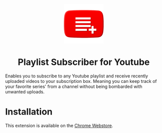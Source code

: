 <div align="center">
 <img src="icons/YTPlaylistSubscriber128px.png">
</div>
<h1 align="center">Playlist Subscriber for Youtube</h1>

Enables you to subscribe to any Youtube playlist and receive recently uploaded videos to your subscription box. Meaning you can keep track of your favorite series' from a channel without being bombarded with unwanted uploads.

<h1>Installation</h1> 
This extension is available on the <a href = "https://chrome.google.com/webstore/detail/playlist-subscriber-for-y/hfodjopaffebgnlmlbmambdfcjbjbjgm">Chrome Webstore</a>.
